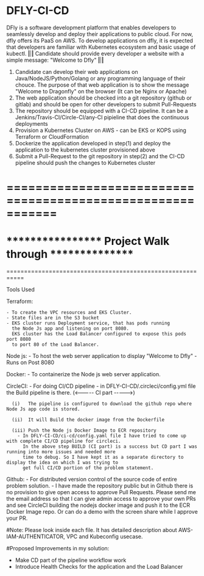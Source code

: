 # DFLY-CI-CD

DFly is a software development platform that enables developers to seamlessly develop and deploy their applications to public cloud. For now,
dfly offers its PaaS on AWS. To develop applications on dfly, it is expected that developers are familiar with Kubernetes ecosystem and basic usage of kubectl.
**************************|**************************|**************************|**************************
Candidate should provide every developer a website with a simple message: "Welcome to Dfly"
**************************|**************************|**************************|**************************
1. Candidate can develop their web applications on Java/NodeJS/Python/Golang or any programming language of their chouce. The purpose of that 
web application is to show the message "Welcome to Dragonfly" on the browser (It can be Nginx or Apache)
2. The web application should be checked into a git repository (github or gitlab) and should be open for other developers to submit Pull-Requests
3. The repository should be equipped with a CI-CD pipeline. It can be a Jenkins/Travis-CI/Circle-CI/any-CI pipieline that does the continuous deployments
4. Provision a Kubernetes Cluster on AWS - can be EKS or KOPS using Terraform or CloudFormation
5. Dockerize the application developed in step(1) and deploy the application to the kubernetes cluster provisioned above
6. Submit a Pull-Request to the git repository in step(2) and the CI-CD pipeline should push the changes to Kubernetes cluster

===========================================================
===========================================================
   **************** Project Walk through **************
===========================================================
===========================================================

Tools Used

  Terraform:
  
    - To create the VPC resources and EKS Cluster.
    - State files are in the S3 bucket
    - EKS cluster runs Deployment service, that has pods running
      the Node Js app and listening on port 8080.
      EKS cluster has the Load Balancer configured to expose this pods port 8080
      to port 80 of the Load Balancer.

  Node js:
    - To host the web server application to display "Welcome to Dfly"
    - Runs on Post 8080

  Docker:
    - To containerize the Node js web server application.

  CircleCI:
    - For doing CI/CD pipeline
    - in DFLY-CI-CD/.circleci/config.yml file the Build pipeline is there.  (<----- CI part ----->)
    
      (i)   The pipeline is configured to download the github repo where Node Js app code is stored.
      
      (ii)  It will Build the docker image from the Dockerfile
      
      (iii) Push the Node js Docker Image to ECR repository
        - In DFLY-CI-CD/ci-cd/config.yaml file I have tried to come up with complete CI/CD pipeline for circleci.
          In the above step BUILD (CI part) is a success but CD part I was running into more issues and needed more 
          time to debug. So I have kept it as a separate directory to display the idea on which I was trying to 
          get full CI/CD portion of the problem statement.

  Github:
    - For distributed version control of the source code of entire problem solution.
    - I have made the repository public but in Github there is no provision to give open access to approve Pull Requests.
      Please send me the email address so that I can give admin access to approve your own PRs and see CircleCI building
      the nodejs docker image and push it to the ECR Docker Image repo.
      Or can do a demo with the screen share while I approve your PR.

#Note: Please look inside each file. It has detailed description about AWS-IAM-AUTHENTICATOR, VPC and Kubeconfig usecase. 

#Proposed Improvements in my solution:

- Make CD part of the pipeline workflow work 
- Introduce Health Checks for the application and the Load Balancer

